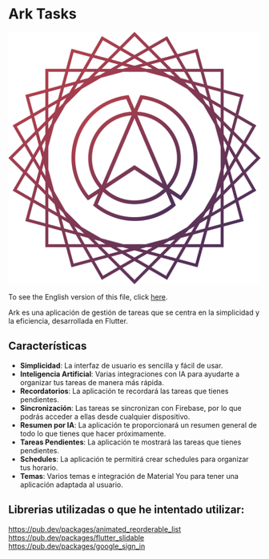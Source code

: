 # Ark Tasks

![](assets/logo_transparent.png)

To see the English version of this file, click [here](README.md).

Ark es una aplicación de gestión de tareas que se centra en la simplicidad y la eficiencia, desarrollada en Flutter.

## Características

- **Simplicidad**: La interfaz de usuario es sencilla y fácil de usar.
- **Inteligencia Artificial**: Varias integraciones con IA para ayudarte a organizar tus tareas de manera más rápida.
- **Recordatorios**: La aplicación te recordará las tareas que tienes pendientes.
- **Sincronización**: Las tareas se sincronizan con Firebase, por lo que podrás acceder a ellas desde cualquier dispositivo.
- **Resumen por IA**: La aplicación te proporcionará un resumen general de todo lo que tienes que hacer próximamente.
- **Tareas Pendientes**: La aplicación te mostrará las tareas que tienes pendientes.
- **Schedules**: La aplicación te permitirá crear schedules para organizar tus horario.
- **Temas**: Varios temas e integración de Material You para tener una aplicación adaptada al usuario.


## Librerias utilizadas o que he intentado utilizar:

https://pub.dev/packages/animated_reorderable_list
https://pub.dev/packages/flutter_slidable
https://pub.dev/packages/google_sign_in





